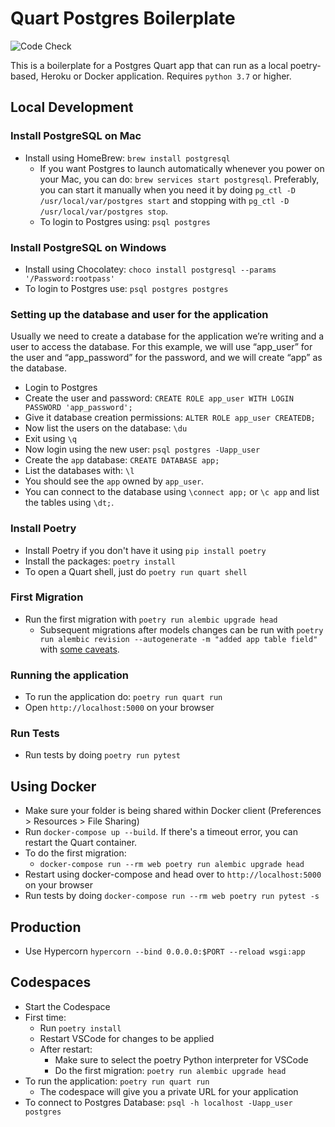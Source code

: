 # Quart Postgres Boilerplate

![Code Check](https://github.com/esfoobar/quart-pg-boilerplate/workflows/Code%20Checks/badge.svg)

This is a boilerplate for a Postgres Quart app that can run as a local poetry-based, Heroku or Docker application. Requires `python 3.7` or higher.

## Local Development

### Install PostgreSQL on Mac

- Install using HomeBrew: `brew install postgresql`
  - If you want Postgres to launch automatically whenever you power on your Mac, you can do: `brew services start postgresql`. Preferably, you can start it manually when you need it by doing `pg_ctl -D /usr/local/var/postgres start` and stopping with `pg_ctl -D /usr/local/var/postgres stop`.
  - To login to Postgres using: `psql postgres`

### Install PostgreSQL on Windows

- Install using Chocolatey: `choco install postgresql --params '/Password:rootpass'`
- To login to Postgres use: `psql postgres postgres`

### Setting up the database and user for the application

Usually we need to create a database for the application we’re writing and a user to access the database. For this example, we will use “app_user” for the user and “app_password” for the password, and we will create “app” as the database.

- Login to Postgres
- Create the user and password: `CREATE ROLE app_user WITH LOGIN PASSWORD 'app_password';`
- Give it database creation permissions: `ALTER ROLE app_user CREATEDB;`
- Now list the users on the database: `\du`
- Exit using `\q`
- Now login using the new user: `psql postgres -Uapp_user`
- Create the `app` database: `CREATE DATABASE app;`
- List the databases with: `\l`
- You should see the `app` owned by `app_user`.
- You can connect to the database using `\connect app;` or `\c app` and list the tables using `\dt;`.

### Install Poetry

- Install Poetry if you don't have it using `pip install poetry`
- Install the packages: `poetry install`
- To open a Quart shell, just do `poetry run quart shell`

### First Migration

- Run the first migration with `poetry run alembic upgrade head`
  - Subsequent migrations after models changes can be run with `poetry run alembic revision --autogenerate -m "added app table field"` with [some caveats](https://alembic.sqlalchemy.org/en/latest/autogenerate.html#what-does-autogenerate-detect-and-what-does-it-not-detect).

### Running the application

- To run the application do: `poetry run quart run`
- Open `http://localhost:5000` on your browser

### Run Tests

- Run tests by doing `poetry run pytest`

## Using Docker

- Make sure your folder is being shared within Docker client (Preferences > Resources > File Sharing)
- Run `docker-compose up --build`. If there's a timeout error, you can restart the Quart container.
- To do the first migration:
  - `docker-compose run --rm web poetry run alembic upgrade head`
- Restart using docker-compose and head over to `http://localhost:5000` on your browser
- Run tests by doing `docker-compose run --rm web poetry run pytest -s`

## Production

- Use Hypercorn `hypercorn --bind 0.0.0.0:$PORT --reload wsgi:app`

## Codespaces

- Start the Codespace
- First time:
  - Run `poetry install`
  - Restart VSCode for changes to be applied
  - After restart:
    - Make sure to select the poetry Python interpreter for VSCode
    - Do the first migration: `poetry run alembic upgrade head`
- To run the application: `poetry run quart run`
  - The codespace will give you a private URL for your application
- To connect to Postgres Database: `psql -h localhost -Uapp_user postgres`
